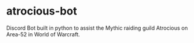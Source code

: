 # atrocious-bot
Discord Bot built in python to assist the Mythic raiding guild Atrocious on Area-52 in World of Warcraft.
